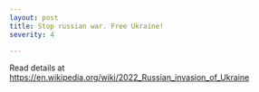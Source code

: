 ```yaml
---
layout: post
title: Stop russian war. Free Ukraine!
severity: 4

---
```



Read details at https://en.wikipedia.org/wiki/2022_Russian_invasion_of_Ukraine
